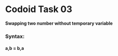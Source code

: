 # Codoid Task 03
<b>Swapping two number without temporary variable</b>

<h3>Syntax:</h3>
<h4>a,b = b,a</h4>